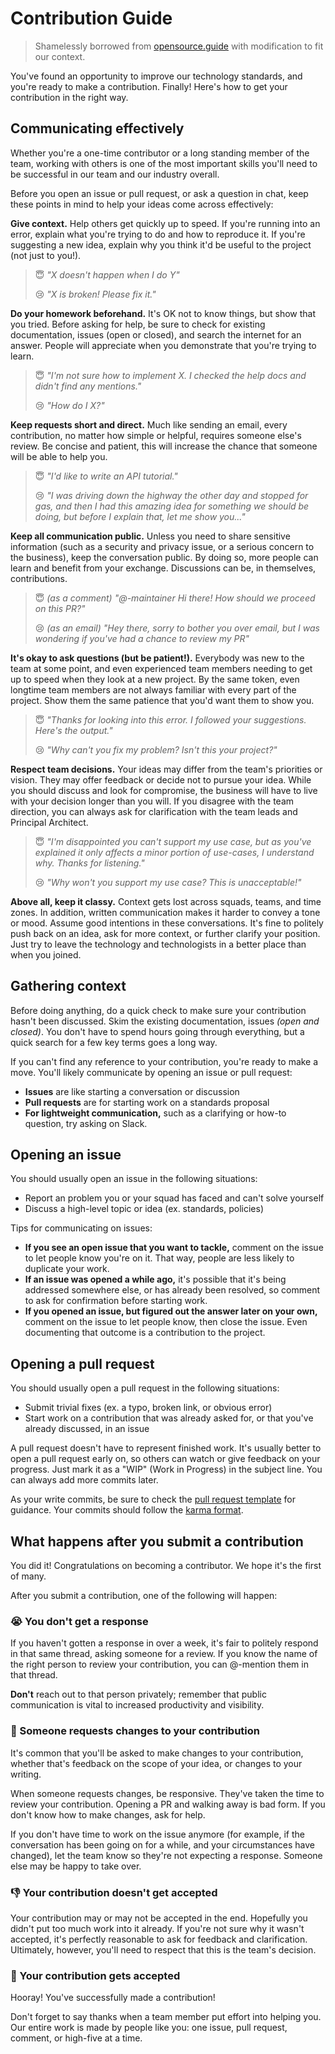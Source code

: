 # Contribution Guide

> Shamelessly borrowed from [opensource.guide](https://opensource.guide/how-to-contribute/) with modification to fit our context.

You've found an opportunity to improve our technology standards, and you're ready to make a contribution. Finally! Here's how to get your contribution in the right way.

## Communicating effectively

Whether you're a one-time contributor or a long standing member of the team, working with others is one of the most important skills you'll need to be successful in our team and our industry overall.

Before you open an issue or pull request, or ask a question in chat, keep these points in mind to help your ideas come across effectively:

**Give context.** Help others get quickly up to speed. If you're running into an error, explain what you're trying to do and how to reproduce it. If you're suggesting a new idea, explain why you think it'd be useful to the project (not just to you!).

> 😇 _"X doesn't happen when I do Y"_
>
> 😢 _"X is broken! Please fix it."_

**Do your homework beforehand.** It's OK not to know things, but show that you tried. Before asking for help, be sure to check for existing documentation, issues (open or closed), and search the internet for an answer. People will appreciate when you demonstrate that you're trying to learn.

> 😇 _"I'm not sure how to implement X. I checked the help docs and didn't find any mentions."_
>
> 😢 _"How do I X?"_

**Keep requests short and direct.** Much like sending an email, every contribution, no matter how simple or helpful, requires someone else's review. Be concise and patient, this will increase the chance that someone will be able to help you.

> 😇 _"I'd like to write an API tutorial."_
>
> 😢 _"I was driving down the highway the other day and stopped for gas, and then I had this amazing idea for something we should be doing, but before I explain that, let me show you..."_

**Keep all communication public.** Unless you need to share sensitive information (such as a security and privacy issue, or a serious concern to the business), keep the conversation public. By doing so, more people can learn and benefit from your exchange. Discussions can be, in themselves, contributions.

> 😇 _(as a comment) "@-maintainer Hi there! How should we proceed on this PR?"_
>
> 😢 _(as an email) "Hey there, sorry to bother you over email, but I was wondering if you've had a chance to review my PR"_

**It's okay to ask questions (but be patient!).** Everybody was new to the team at some point, and even experienced team members needing to get up to speed when they look at a new project. By the same token, even longtime team members are not always familiar with every part of the project. Show them the same patience that you'd want them to show you.

> 😇 _"Thanks for looking into this error. I followed your suggestions. Here's the output."_
>
> 😢 _"Why can't you fix my problem? Isn't this your project?"_

**Respect team decisions.** Your ideas may differ from the team's priorities or vision. They may offer feedback or decide not to pursue your idea. While you should discuss and look for compromise, the business will have to live with your decision longer than you will. If you disagree with the team direction, you can always ask for clarification with the team leads and Principal Architect.

> 😇 _"I'm disappointed you can't support my use case, but as you've explained it only affects a minor portion of use-cases, I understand why. Thanks for listening."_
>
> 😢 _"Why won't you support my use case? This is unacceptable!"_

**Above all, keep it classy.** Context gets lost across squads, teams, and time zones. In addition, written communication makes it harder to convey a tone or mood. Assume good intentions in these conversations. It's fine to politely push back on an idea, ask for more context, or further clarify your position. Just try to leave the technology and technologists in a better place than when you joined.

## Gathering context

Before doing anything, do a quick check to make sure your contribution hasn't been discussed. Skim the existing documentation, issues _(open and closed)_. You don't have to spend hours going through everything, but a quick search for a few key terms goes a long way.

If you can't find any reference to your contribution, you're ready to make a move. You'll likely communicate by opening an issue or pull request:

- **Issues** are like starting a conversation or discussion
- **Pull requests** are for starting work on a standards proposal
- **For lightweight communication,** such as a clarifying or how-to question, try asking on Slack.

## Opening an issue

You should usually open an issue in the following situations:

- Report an problem you or your squad has faced and can't solve yourself
- Discuss a high-level topic or idea (ex. standards, policies)

Tips for communicating on issues:

- **If you see an open issue that you want to tackle,** comment on the issue to let people know you're on it. That way, people are less likely to duplicate your work.
- **If an issue was opened a while ago,** it's possible that it's being addressed somewhere else, or has already been resolved, so comment to ask for confirmation before starting work.
- **If you opened an issue, but figured out the answer later on your own,** comment on the issue to let people know, then close the issue. Even documenting that outcome is a contribution to the project.

## Opening a pull request

You should usually open a pull request in the following situations:

- Submit trivial fixes (ex. a typo, broken link, or obvious error)
- Start work on a contribution that was already asked for, or that you've already discussed, in an issue

A pull request doesn't have to represent finished work. It's usually better to open a pull request early on, so others can watch or give feedback on your progress. Just mark it as a "WIP" (Work in Progress) in the subject line. You can always add more commits later.

As your write commits, be sure to check the [pull request template](./PULL_REQUEST_TEMPLATE.md) for guidance. Your commits should follow the [karma format][karma-format]. 

## What happens after you submit a contribution

You did it! Congratulations on becoming a contributor. We hope it's the first of many.

After you submit a contribution, one of the following will happen:

### 😭 You don't get a response

If you haven't gotten a response in over a week, it's fair to politely respond in that same thread, asking someone for a review. If you know the name of the right person to review your contribution, you can @-mention them in that thread.

**Don't** reach out to that person privately; remember that public communication is vital to increased productivity and visibility.

### 🚧 Someone requests changes to your contribution

It's common that you'll be asked to make changes to your contribution, whether that's feedback on the scope of your idea, or changes to your writing.

When someone requests changes, be responsive. They've taken the time to review your contribution. Opening a PR and walking away is bad form. If you don't know how to make changes, ask for help.

If you don't have time to work on the issue anymore (for example, if the conversation has been going on for a while, and your circumstances have changed), let the team know so they're not expecting a response. Someone else may be happy to take over.

### 👎 Your contribution doesn't get accepted

Your contribution may or may not be accepted in the end. Hopefully you didn't put too much work into it already. If you're not sure why it wasn't accepted, it's perfectly reasonable to ask for feedback and clarification. Ultimately, however, you'll need to respect that this is the team's decision.

### 🎉 Your contribution gets accepted

Hooray! You've successfully made a contribution!

Don't forget to say thanks when a team member put effort into helping you. Our entire work is made by people like you: one issue, pull request, comment, or high-five at a time.

[karma-format]: https://karma-runner.github.io/1.0/dev/git-commit-msg.html
